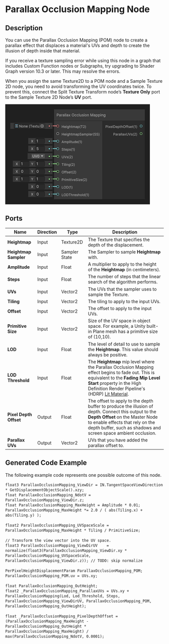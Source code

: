 # Parallax Occlusion Mapping Node

## Description

You can use the Parallax Occlusion Mapping (POM) node to create a parallax effect that displaces a material's UVs and depth to create the illusion of depth inside that material.

If you receive a texture sampling error while using this node in a graph that includes Custom Function nodes or Subgraphs, try upgrading to Shader Graph version 10.3 or later. This may resolve the errors.

When you assign the same Texture2D to a POM node and a Sample Texture 2D node, you need to avoid transforming the UV coordinates twice. To prevent this, connect the Split Texture Transform node’s **Texture Only** port to the Sample Texture 2D Node’s **UV** port.

![](images/ParallaxOcclusionMappingThumb.png)

## Ports

| Name | **Direction** | Type | Description |
| --- | --- | --- | --- |
| **Heightmap** | Input | Texture2D | The Texture that specifies the depth of the displacement. |
| **Heightmap Sampler** | Input | Sampler State | The Sampler to sample **Heightmap** with. |
| **Amplitude** | Input | Float | A multiplier to apply to the height of the **Heightmap** (in centimeters). |
| **Steps** | Input | Float | The number of steps that the linear search of the algorithm performs. |
| **UVs** | Input | Vector2 | The UVs that the sampler uses to sample the Texture. |
| **Tiling** | Input | Vector2 | The tiling to apply to the input UVs. |
| **Offset**| Input | Vector2 | The offset to apply to the input UVs. |
| **Primitive Size** | Input | Vector2 | Size of the UV space in object space. For example, a Unity built-in Plane mesh has a primitive size of (10,10). |
| **LOD** | Input | Float | The level of detail to use to sample the **Heightmap**. This value should always be positive. |
| **LOD Threshold** | Input | Float | The **Heightmap** mip level where the Parallax Occlusion Mapping effect begins to fade out. This is equivalent to the **Fading Mip Level Start** property in the High Definition Render Pipeline's (HDRP) [Lit Material](https://docs.unity3d.com/Packages/com.unity.render-pipelines.high-definition@latest/index.html?subfolder=/manual/Lit-Shader.html). |
| **Pixel Depth Offset** | Output |Float | The offset to apply to the depth buffer to produce the illusion of depth. Connect this output to the **Depth Offset** on the Master Node to enable effects that rely on the depth buffer, such as shadows and screen space ambient occlusion. |
| **Parallax UVs** | Output| Vector2 | UVs that you have added the parallax offset to. |

## Generated Code Example

The following example code represents one possible outcome of this node.

```
float3 ParallaxOcclusionMapping_ViewDir = IN.TangentSpaceViewDirection * GetDisplacementObjectScale().xzy;
float ParallaxOcclusionMapping_NdotV = ParallaxOcclusionMapping_ViewDir.z;
float ParallaxOcclusionMapping_MaxHeight = Amplitude * 0.01;
ParallaxOcclusionMapping_MaxHeight *= 2.0 / ( abs(Tiling.x) + abs(Tiling.y) );

float2 ParallaxOcclusionMapping_UVSpaceScale = ParallaxOcclusionMapping_MaxHeight * Tiling / PrimitiveSize;

// Transform the view vector into the UV space.
float3 ParallaxOcclusionMapping_ViewDirUV    = normalize(float3(ParallaxOcclusionMapping_ViewDir.xy * ParallaxOcclusionMapping_UVSpaceScale, ParallaxOcclusionMapping_ViewDir.z)); // TODO: skip normalize

PerPixelHeightDisplacementParam ParallaxOcclusionMapping_POM;
ParallaxOcclusionMapping_POM.uv = UVs.xy;

float ParallaxOcclusionMapping_OutHeight;
float2 _ParallaxOcclusionMapping_ParallaxUVs = UVs.xy + ParallaxOcclusionMapping(Lod, Lod_Threshold, Steps, ParallaxOcclusionMapping_ViewDirUV, ParallaxOcclusionMapping_POM, ParallaxOcclusionMapping_OutHeight);

float _ParallaxOcclusionMapping_PixelDepthOffset = (ParallaxOcclusionMapping_MaxHeight - ParallaxOcclusionMapping_OutHeight * ParallaxOcclusionMapping_MaxHeight) / max(ParallaxOcclusionMapping_NdotV, 0.0001);
```
